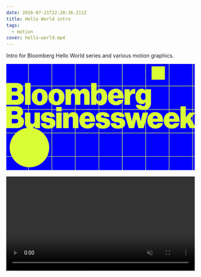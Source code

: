 ```yaml
---
date: 2016-07-21T22:20:36.211Z
title: Hello World intro
tags:
  - motion
cover: hello-world.mp4
---
```

Intro for Bloomberg Hello World series and various motion graphics.

![](businessweek-presents.gif)



<video type="video/mp4" width="100%" type="video/mp4" loop autoPlay muted playsInline preload="none" controls src="05.mp4" />

<video type="video/mp4" width="100%" type="video/mp4" loop autoPlay muted playsInline preload="none" controls src="8wire.mp4" />

<video type="video/mp4" width="100%" type="video/mp4" loop autoPlay muted playsInline preload="none" controls src="open_logo_shifted.mp4" />